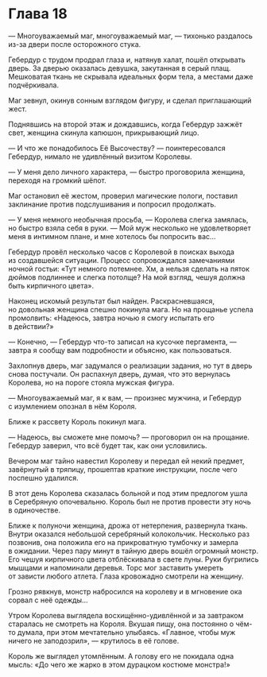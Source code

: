 # Глава 18

— Многоуважаемый маг, многоуважаемый маг, — тихонько раздалось из-за двери после осторожного стука.

Гебердур с трудом продрал глаза и, натянув халат, пошёл открывать дверь. За дверью оказалась девушка, закутанная в серый плащ. Мешковатая ткань не скрывала идеальных форм тела, а местами даже подчёркивала.

Маг зевнул, окинув сонным взглядом фигуру, и сделал приглашающий жест.

Поднявшись на второй этаж и дождавшись, когда Гебердур зажжёт свет, женщина скинула капюшон, прикрывающий лицо.

— И что же понадобилось Её Высочеству? — поинтересовался Гебердур, нимало не удивлённый визитом Королевы.

— У меня дело личного характера, — быстро проговорила женщина, переходя на громкий шёпот.

Маг остановил её жестом, проверил магические пологи, поставил заклинание против подслушивания и попросил продолжать.

— У меня немного необычная просьба, — Королева слегка замялась, но быстро взяла себя в руки. — Мой муж несколько не удовлетворяет меня в интимном плане, и мне хотелось бы попросить вас…

Гебердур провёл несколько часов с Королевой в поисках выхода из создавшейся ситуации. Процесс сопровождался замечаниями ночной гостьи: «Тут немного потемнее. Хм, а нельзя сделать на пяток дюймов подлиннее и слегка потолще? На мой взгляд, чешуя должна быть кирпичного цвета».

Наконец искомый результат был найден. Раскрасневшаяся, но довольная женщина спешно покинула мага. Но на прощанье успела промолвить: «Надеюсь, завтра ночью я смогу испытать его в действии?»

— Конечно, — Гебердур что-то записал на кусочке пергамента, — завтра я сообщу вам подробности и объясню, как пользоваться.

Захлопнув дверь, маг задумался о реализации задания, но тут в дверь снова постучали. Он распахнул дверь, думая, что это вернулась Королева, но на пороге стояла мужская фигура.

— Многоуважаемый маг, я к вам, — произнес мужчина, и Гебердур с изумлением опознал в нём Короля.

Ближе к рассвету Король покинул мага.

— Надеюсь, вы сможете мне помочь? — проговорил он на прощание. Гебердур заверил, что всё будет так, как они условились.

Вечером маг тайно навестил Королеву и передал ей некий предмет, завёрнутый в тряпицу, прошептав краткие инструкции, после чего поспешно удалился.

В этот день Королева сказалась больной и под этим предлогом ушла в Серебряную опочевальню. Король был не против провести эту ночь в одиночестве.

Ближе к полуночи женщина, дрожа от нетерпения, развернула ткань. Внутри оказался небольшой серебряный колокольчик. Несколько раз позвонив, она положила его на прикроватную тумбочку и замерла в ожидании. Через пару минут в тайную дверь вошёл огромный монстр. Его чешуя кирпичного цвета отблёскивала в свете луны. Руки бугрились мышцами и напоминали деревья. Торс мог заставить умереть от зависти любого атлета. Глаза кровожадно смотрели на женщину.

Грозно рявкнув, монстр набросился на королеву и в мгновение ока сорвал с неё одежды…

Утром Королева выглядела восхищённо-удивлённой и за завтраком старалась не смотреть на Короля. Вкушая пищу, она постоянно о чём-то думала, при этом мечтательно улыбаясь. «Главное, чтобы муж ничего не заподозрил», — крутилось в её голове.

Король же выглядел утомлённым. А голову его не покидала одна мысль: «До чего же жарко в этом дурацком костюме монстра!»

